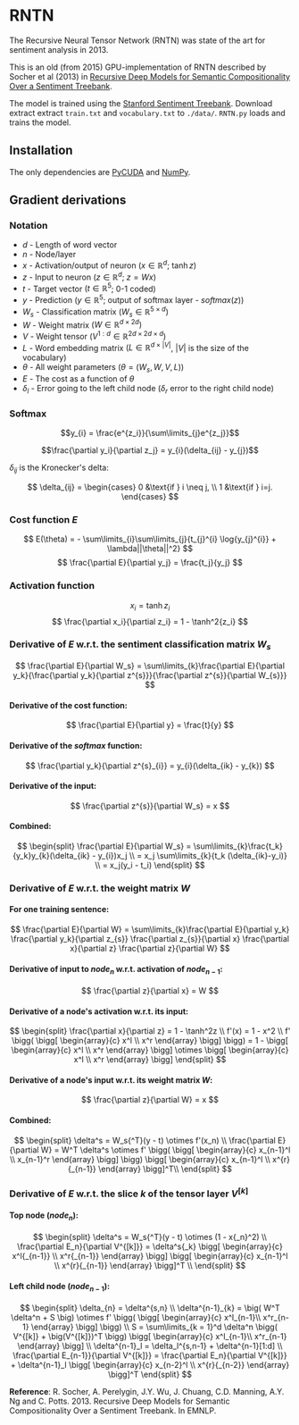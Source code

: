 # RNTN
The Recursive Neural Tensor Network (RNTN) was state of the art for sentiment analysis in 2013. 

This is an old (from 2015) GPU-implementation of RNTN described by Socher et al (2013) in [Recursive Deep Models for Semantic Compositionality Over a Sentiment Treebank](https://nlp.stanford.edu/~socherr/EMNLP2013_RNTN.pdf).

The model is trained using the [Stanford Sentiment Treebank](https://nlp.stanford.edu/sentiment/). Download extract extract `train.txt` and `vocabulary.txt` to `./data/`. `RNTN.py` loads and trains the model.

## Installation
The only dependencies are [PyCUDA](https://documen.tician.de/pycuda/) and [NumPy](https://numpy.org/).

## Gradient derivations

### Notation

 * $d$   - Length of word vector
 * $n$   - Node/layer
 * $x$   - Activation/output of neuron $(x \in \mathbb{R}^{d}$; $\tanh z)$
 * $z$   - Input to neuron $(z \in \mathbb{R}^{d}$; $z = Wx)$
 * $t$   - Target vector $(t \in \mathbb{R}^5$; 0-1 coded)
 * $y$   - Prediction $(y \in \mathbb{R}^5$; output of softmax layer - $softmax(z))$
 * $W_s$ - Classification matrix $(W_s \in \mathbb{R}^{5 \times d})$
 * $W$ - Weight matrix $(W \in \mathbb{R}^{d \times 2d})$
 * $V$ - Weight tensor $(V^{1:d} \in \mathbb{R}^{2d \times 2d \times d} )$
 * $L$ - Word embedding matrix $(L \in \mathbb{R}^{d \times |V|}$, $|V|$ is the size of the vocabulary)
 * $\theta$ - All weight parameters $(\theta = (W_s, W, V, L))$
 * $E$ - The cost as a function of $\theta$
 * $\delta_l$ - Error going to the left child node $(\delta_r$ error to the right child node)

### Softmax
$$y_{i} = \frac{e^{z_i}}{\sum\limits_{j}e^{z_j}}$$

$$\frac{\partial y_i}{\partial z_j} = y_{i}(\delta_{ij} - y_{j})$$

$\delta_{ij}$ is the Kronecker's delta: 

$$
\delta_{ij} = 
  \begin{cases} 
    0 &\text{if } i \neq j, \\ 
    1 &\text{if } i=j. 
  \end{cases}
$$

### Cost function $E$
$$
		E(\theta) = - \sum\limits_{i}\sum\limits_{j}{t_{j}^{i} \log{y_{j}^{i}} + \lambda||\theta||^2}
$$
$$
		\frac{\partial E}{\partial y_j} = \frac{t_j}{y_j}
$$

### Activation function

$$
		x_i = \tanh{z_i}
$$
$$
		\frac{\partial x_i}{\partial z_i} = 1 - \tanh^2{z_i}
$$

### Derivative of $E$ w.r.t. the sentiment classification matrix $W_s$

$$
		\frac{\partial E}{\partial W_s} = 
		\sum\limits_{k}\frac{\partial E}{\partial y_k}{\frac{\partial y_k}{\partial z^{s}}}{\frac{\partial z^{s}}{\partial W_{s}}}
$$

#### Derivative of the cost function:
$$
			\frac{\partial E}{\partial y} = \frac{t}{y}
$$
#### Derivative of the $softmax$ function:
$$
			\frac{\partial y_k}{\partial z^{s}_{i}} = y_{i}(\delta_{ik} - y_{k})
$$
#### Derivative of the input:
$$
			\frac{\partial z^{s}}{\partial W_s} = x
$$
#### Combined:
$$
			\begin{split}
				\frac{\partial E}{\partial W_s}
				= \sum\limits_{k}\frac{t_k}{y_k}y_{k}(\delta_{ik} - y_{i})x_j \\
			  = x_j \sum\limits_{k}{t_k (\delta_{ik}-y_i)} \\
			  = x_j(y_i - t_i)
			\end{split}
$$
### Derivative of $E$ w.r.t. the weight matrix $W$
#### For one training sentence:
$$
		\frac{\partial E}{\partial W} = 
		\sum\limits_{k}\frac{\partial E}{\partial y_k}
		\frac{\partial y_k}{\partial z_{s}}
		\frac{\partial z_{s}}{\partial x}
		\frac{\partial x}{\partial z}
		\frac{\partial z}{\partial W}
$$
#### Derivative of input to $node_n$ w.r.t. activation of $node_{n-1}$:
$$
		\frac{\partial z}{\partial x} = W
$$
#### Derivative of a node's activation w.r.t. its input:
$$
		\begin{split}
			\frac{\partial x}{\partial z} = 1 - \tanh^2z \\
			f'(x) = 1 - x^2 \\
			f' \bigg( \bigg[ \begin{array}{c} x^l \\ x^r \end{array} \bigg] \bigg) = 
			1 - \bigg[ \begin{array}{c} x^l \\ x^r \end{array} \bigg] \otimes \bigg[ \begin{array}{c} x^l \\ x^r \end{array} \bigg]
		\end{split}
$$
#### Derivative of a node's input w.r.t. its weight matrix $W$:
$$
		\frac{\partial z}{\partial W} = x
$$
#### Combined:
$$
		\begin{split}
			\delta^s = W_s{^T}(y - t) \otimes f'(x_n) \\
			\frac{\partial E}{\partial W} = W^T \delta^s
			\otimes f' \bigg( \bigg[ \begin{array}{c} x_{n-1}^l \\ x_{n-1}^r \end{array} \bigg] \bigg) \bigg[  \begin{array}{c} x_{n-1}^l \\ x^{r}{_{n-1}} \end{array} \bigg]^T\\
		\end{split}
$$

### Derivative of $E$ w.r.t. the slice $k$ of the tensor layer $V^{[k]}$

#### Top node $(node_n)$:
$$
			\begin{split}
				\delta^s = W_s{^T}(y - t) \otimes (1 - x{_n}^2) \\
				\frac{\partial E_n}{\partial V^{[k]}} = 
				\delta^s{_k} \bigg[ \begin{array}{c} x^l{_{n-1}} \\ x^r{_{n-1}} \end{array} \bigg]	
				\bigg[  \begin{array}{c} x_{n-1}^l \\ x^{r}{_{n-1}} \end{array} \bigg]^T \\
			\end{split}
$$
#### Left child node $(node_{n-1})$:
$$
			\begin{split}
				\delta_{n} = \delta^{s,n} \\
				\delta^{n-1}_{k} = \big( W^T \delta^n + S \big) 
				\otimes f' \bigg( \bigg[ \begin{array}{c} x^l_{n-1}\\ x^r_{n-1} \end{array} \bigg] \bigg) \\
				S = \sum\limits_{k = 1}^d \delta^n \bigg( V^{[k]} + \big(V^{[k]})^T \bigg) \bigg[ \begin{array}{c} x^l_{n-1}\\ x^r_{n-1} \end{array} \bigg] \\
				\delta^{n-1}_l = \delta_l^{s,n-1} + \delta^{n-1}[1:d] \\
				\frac{\partial E_{n-1}}{\partial V^{[k]}} = 
				\frac{\partial E_n}{\partial V^{[k]}} + \delta^{n-1}_l \bigg[  \begin{array}{c} x_{n-2}^l \\ x^{r}{_{n-2}} \end{array} \bigg]^T
			\end{split}
$$
  
**Reference**: R. Socher, A. Perelygin, J.Y. Wu, J. Chuang, C.D. Manning, A.Y. Ng and C. Potts. 2013. Recursive Deep Models for Semantic Compositionality Over a Sentiment Treebank. In EMNLP.
